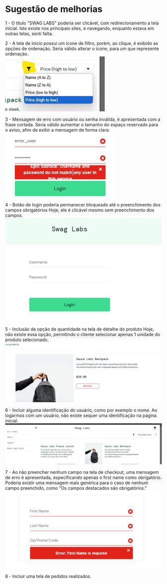 # Sugestão de melhorias

1 - O título "SWAG LABS" poderia ser clicável, com redirecionamento a tela inicial.
        Isto existe nos principais sites, e navegando, enquanto estava em outras telas, senti falta.

2 - A tela de inicío possui um ícone de filtro, porém, ao clique, é exibido as opções de ordenação.
        Seria válido alterar o ícone, para um que represente ordenação.  
        ![alt text](images/IconeFiltro.png)

3 - Mensagem de erro com usuário ou senha inválida, é apresentada com a frase cortada.
        Seria válido aumentar o tamanho do espaço reservado para o aviso, afim de exibir a mensagem de forma clara.  
        ![alt text](images/UsuarioInvalido.png)

4 - Botão de login poderia permanecer bloqueado até o preenchimento dos campos obrigatórios
        Hoje, ele é clicável mesmo sem preenchimento dos campos.  
        ![alt text](images/image-5.png)

5 - Inclusão da opção de quantidade na tela de detalhe do produto
        Hoje, não existe essa opção, permitindo o cliente selecionar apenas 1 unidade do produto selecionado.  
        ![alt text](images/image-6.png)

6 - Incluir alguma identificação do usuário, como por exemplo o nome.
        Ao logarmos com um usuário, não existe sequer uma identificação na página inicial.  
        ![alt text](images/image-13.png)

7 - Ao não preencher nenhum campo na tela de checkout, uma mensagem de erro é apresentada, especificando apenas o first name como obrigatório.
        Poderia existir uma mensagem mais genérica para o caso de nenhum campo preenchido, como "Os campos destacados são obrigatórios."   
        ![alt text](images/image-14.png)

8 - Incluir uma tela de pedidos realizados.  